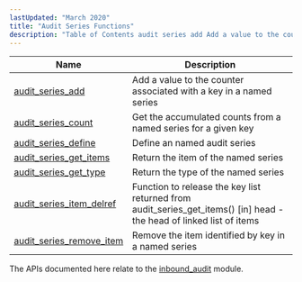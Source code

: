 ```yaml
---
lastUpdated: "March 2020"
title: "Audit Series Functions"
description: "Table of Contents audit series add Add a value to the counter associated with a key in a named series audit series count Get the accumulated counts from a named series for a given key audit series define Define an named audit series audit series get items Return the item..."
---
```



| Name                                                                                                            | Description                                                                                                          |
|-----------------------------------------------------------------------------------------------------------------|----------------------------------------------------------------------------------------------------------------------|
| [audit_series_add](/momentum/3/3-api/apis-audit-series-add)                 | Add a value to the counter associated with a key in a named series                                                   |
| [audit_series_count](/momentum/3/3-api/apis-audit-series-count)             | Get the accumulated counts from a named series for a given key                                                       |
| [audit_series_define](/momentum/3/3-api/apis-audit-series-define)           | Define an named audit series                                                                                         |
| [audit_series_get_items](/momentum/3/3-api/apis-audit-series-get-items)     | Return the item of the named series                                                                                  |
| [audit_series_get_type](/momentum/3/3-api/apis-audit-series-get-type)       | Return the type of the named series                                                                                  |
| [audit_series_item_delref](/momentum/3/3-api/apis-audit-series-item-delref) | Function to release the key list returned from audit_series_get_items() [in] head - the head of linked list of items |
| [audit_series_remove_item](/momentum/3/3-api/apis-audit-series-remove-item) | Remove the item identified by key in a named series                                                                  |

The APIs documented here relate to the [inbound_audit](/momentum/3/3-reference/3-reference-modules-inbound-audit) module.